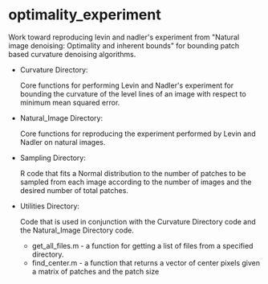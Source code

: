 # optimality_experiment

Work toward reproducing levin and nadler's experiment from "Natural image denoising: Optimality and inherent bounds" for bounding patch based curvature denoising algorithms.


* Curvature Directory:
  
  Core functions for performing Levin and Nadler's experiment for bounding the curvature of the level lines of an image with respect to  minimum mean squared error.
  
* Natural_Image Directory:

  Core functions for reproducing the experiment performed by Levin and Nadler on natural images.
  
* Sampling Directory:

  R code that fits a Normal distribution to the number of patches to be sampled from each image according to the number of images and the desired number of total patches.
  
* Utilities Directory:

  Code that is used in conjunction with the Curvature Directory code and the Natural_Image Directory code. 
  
  - get_all_files.m - a function for getting a list of files from a specified directory.
  - find_center.m - a function that returns a vector of center pixels given a matrix of patches and the patch size
